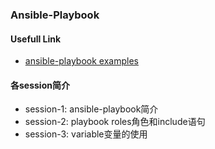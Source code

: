 ### Ansible-Playbook

#### Usefull Link

- [ansible-playbook examples](https://github.com/ansible/ansible-examples)

#### 各session简介
- session-1: ansible-playbook简介
- session-2: playbook roles角色和include语句
- session-3: variable变量的使用